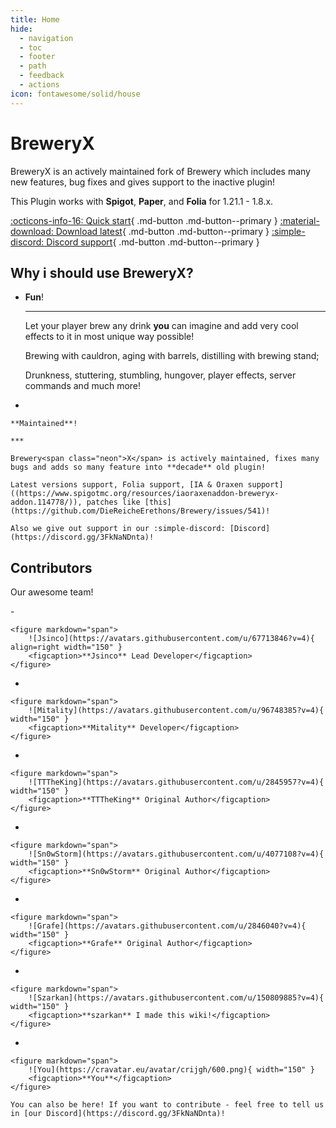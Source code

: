 ```yaml
--- 
title: Home
hide:
  - navigation
  - toc
  - footer
  - path
  - feedback
  - actions
icon: fontawesome/solid/house
---
```


<h1 class="white">  
    Brewery<span class="neon">X</span>
</h1>

BreweryX is an actively maintained fork of Brewery which includes many new features, bug fixes and gives support to the inactive plugin!

This Plugin works with **Spigot**, **Paper**, and **Folia** for 1.21.1 - 1.8.x.

[:octicons-info-16: Quick start](guide/recipies.md){ .md-button .md-button--primary }
[:material-download: Download latest](https://www.spigotmc.org/resources/breweryx.114777/){ .md-button .md-button--primary }
[:simple-discord: Discord support](https://discord.gg/3FkNaNDnta){ .md-button .md-button--primary }

## Why i should use Brewery<span class="neon">X</span>?

<div class="grid cards" markdown>

- 
    **Fun**!

    ***

    Let your player brew any drink **you** can imagine and add very cool effects to it in most unique way possible!

    Brewing with cauldron, aging with barrels, distilling with brewing stand;

    Drunkness, stuttering, stumbling, hungover, player effects, server commands and much more!

- 

    **Maintained**!

    ***

    Brewery<span class="neon">X</span> is actively maintained, fixes many bugs and adds so many feature into **decade** old plugin!

    Latest versions support, Folia support, [IA & Oraxen support]((https://www.spigotmc.org/resources/iaoraxenaddon-breweryx-addon.114778/)), patches like [this](https://github.com/DieReicheErethons/Brewery/issues/541)!

    Also we give out support in our :simple-discord: [Discord](https://discord.gg/3FkNaNDnta)!
</div>


## Contributors

Our awesome team!

<div class="grid cards" markdown>
-  

    <figure markdown="span">
        ![Jsinco](https://avatars.githubusercontent.com/u/67713846?v=4){ align=right width="150" }
        <figcaption>**Jsinco** Lead Developer</figcaption>
    </figure>

</div>

<div class="grid cards" markdown>

-  

    <figure markdown="span">
        ![Mitality](https://avatars.githubusercontent.com/u/96748385?v=4){ width="150" }
        <figcaption>**Mitality** Developer</figcaption>
    </figure>

-  

    <figure markdown="span">
        ![TTTheKing](https://avatars.githubusercontent.com/u/2845957?v=4){ width="150" }
        <figcaption>**TTTheKing** Original Author</figcaption>
    </figure>

-  

    <figure markdown="span">
        ![Sn0wStorm](https://avatars.githubusercontent.com/u/4077108?v=4){ width="150" }
        <figcaption>**Sn0wStorm** Original Author</figcaption>
    </figure>

-  

    <figure markdown="span">
        ![Grafe](https://avatars.githubusercontent.com/u/2846040?v=4){ width="150" }
        <figcaption>**Grafe** Original Author</figcaption>
    </figure>

- 

    <figure markdown="span">
        ![Szarkan](https://avatars.githubusercontent.com/u/150809885?v=4){ width="150" }
        <figcaption>**szarkan** I made this wiki!</figcaption>
    </figure>

- 

    <figure markdown="span">
        ![You](https://cravatar.eu/avatar/crijgh/600.png){ width="150" }
        <figcaption>**You**</figcaption>
    </figure>

    You can also be here! If you want to contribute - feel free to tell us in [our Discord](https://discord.gg/3FkNaNDnta)!


</div>

